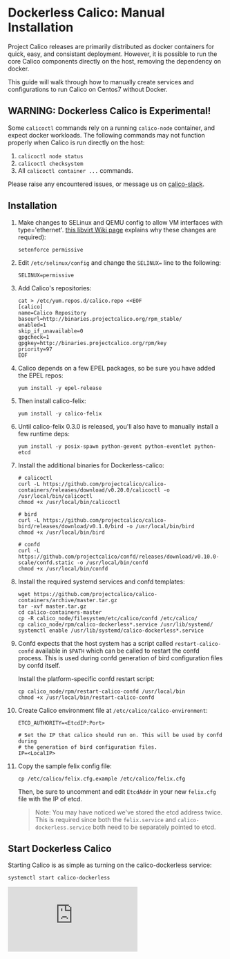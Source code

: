 # Dockerless Calico: Manual Installation
Project Calico releases are primarily distributed as docker containers for quick, easy, and consistant deployment. However, it is possible to run the core Calico components directly on the host, removing the dependency on docker.

This guide will walk through how to manually create services and configurations to run Calico on Centos7 without Docker.

## WARNING: Dockerless Calico is Experimental!
Some `calicoctl` commands rely on a running `calico-node` container, and expect docker workloads. The following commands may not function properly when Calico is run directly on the host:

1. `calicoctl node status`
2. `calicoctl checksystem`
3. All `calicoctl container ...` commands. 

Please raise any encountered issues, or message us on [calico-slack](https://calicousers-slackin.herokuapp.com/).

## Installation
1. Make changes to SELinux and QEMU config to allow VM interfaces with type='ethernet'. [this libvirt Wiki page][libvirt-wiki] explains why these changes are required):
    ```
    setenforce permissive
    ```
    
2. Edit `/etc/selinux/config` and change the `SELINUX=` line to the following:
    ```
    SELINUX=permissive
    ```

3. Add Calico's repositories:
    ```
    cat > /etc/yum.repos.d/calico.repo <<EOF
    [calico]
    name=Calico Repository
    baseurl=http://binaries.projectcalico.org/rpm_stable/
    enabled=1
    skip_if_unavailable=0
    gpgcheck=1
    gpgkey=http://binaries.projectcalico.org/rpm/key
    priority=97
    EOF
    ```

4. Calico depends on a few EPEL packages, so be sure you have added the EPEL repos: 
    ```
    yum install -y epel-release
    ```

5. Then install calico-felix: 
    ```
    yum install -y calico-felix
    ```

6. Until calico-felix 0.3.0 is released, you'll also have to manually install a few runtime deps: 
    ```
    yum install -y posix-spawn python-gevent python-eventlet python-etcd
    ```

7. Install the additional binaries for Dockerless-calico:
    ```
    # calicoctl
    curl -L https://github.com/projectcalico/calico-containers/releases/download/v0.20.0/calicoctl -o /usr/local/bin/calicoctl
    chmod +x /usr/local/bin/calicoctl
    
    # bird
    curl -L https://github.com/projectcalico/calico-bird/releases/download/v0.1.0/bird -o /usr/local/bin/bird
    chmod +x /usr/local/bin/bird
    
    # confd
    curl -L https://github.com/projectcalico/confd/releases/download/v0.10.0-scale/confd.static -o /usr/local/bin/confd
    chmod +x /usr/local/bin/confd
    ```

8. Install the required systemd services and confd templates:
    ```
    wget https://github.com/projectcalico/calico-containers/archive/master.tar.gz
    tar -xvf master.tar.gz
    cd calico-containers-master
    cp -R calico_node/filesystem/etc/calico/confd /etc/calico/
    cp calico_node/rpm/calico-dockerless*.service /usr/lib/systemd/
    systemctl enable /usr/lib/systemd/calico-dockerless*.service
    ```

9. Confd expects that the host system has a script called `restart-calico-confd` available in `$PATH` which can be called to restart the confd process. This is used during confd generation of bird configuration files by confd itself.

    Install the platform-specific confd restart script:
    ```
    cp calico_node/rpm/restart-calico-confd /usr/local/bin
    chmod +x /usr/local/bin/restart-calico-confd
    ```

10. Create Calico environment file at `/etc/calico/calico-environment`:
    ```
    ETCD_AUTHORITY=<EtcdIP:Port>

    # Set the IP that calico should run on. This will be used by confd during 
    # the generation of bird configuration files.
    IP=<LocalIP>
    ```

11. Copy the sample felix config file:
    ```
    cp /etc/calico/felix.cfg.example /etc/calico/felix.cfg
    ```
    Then, be sure to uncomment and edit `EtcdAddr` in your new `felix.cfg` file with the IP of etcd.
    >Note: You may have noticed we've stored the etcd address twice. This is required since both the `felix.service` and `calico-dockerless.service` both need to be separately pointed to etcd.

## Start Dockerless Calico
Starting Calico is as simple as turning on the calico-dockerless service:
```
systemctl start calico-dockerless
```

[libvirt-wiki]: http://wiki.libvirt.org/page/Guest_won%27t_start_-_warning:_could_not_open_/dev/net/tun_%28%27generic_ethernet%27_interface%29
[![Analytics](https://calico-ga-beacon.appspot.com/UA-52125893-3/calico-containers/docs/DockerlessCalicoManual.md?pixel)](https://github.com/igrigorik/ga-beacon)
